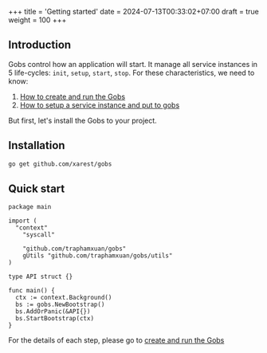 +++
title = 'Getting started'
date = 2024-07-13T00:33:02+07:00
draft = true
weight = 100
+++

## Introduction

Gobs control how an application will start. It manage all service instances in 5 life-cycles: `init`, `setup`, `start`, `stop`. For these characteristics, we need to know:
1. [How to create and run the Gobs](/docs/getting-started/create-run-gobs)
1. [How to setup a service instance and put to gobs](/docs/getting-started/build-gobs-service)

But first, let's install the Gobs to your project.

## Installation

```bash
go get github.com/xarest/gobs
```

## Quick start

```golang
package main

import (
  "context"
	"syscall"

	"github.com/traphamxuan/gobs"
	gUtils "github.com/traphamxuan/gobs/utils"
)

type API struct {}

func main() {
  ctx := context.Background()
  bs := gobs.NewBootstrap()
  bs.AddOrPanic(&API{})
  bs.StartBootstrap(ctx)
}
```
For the details of each step, please go to [create and run the Gobs](/docs/getting-started/create-run-gobs)
